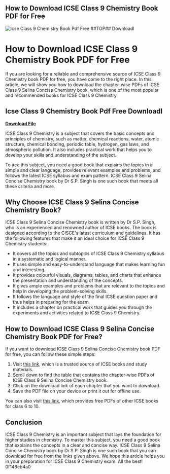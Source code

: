 ## How to Download ICSE Class 9 Chemistry Book PDF for Free

 
![Icse Class 9 Chemistry Book Pdf Free ##TOP## Downloadl](https://encrypted-tbn0.gstatic.com/images?q=tbn:ANd9GcRnkAcb8xvYVV-mKXROq6vND9k7jkwTgt0bg705RDQmqfdlY-V169g06wM)

 
# How to Download ICSE Class 9 Chemistry Book PDF for Free
 
If you are looking for a reliable and comprehensive source of ICSE Class 9 Chemistry book PDF for free, you have come to the right place. In this article, we will show you how to download the chapter-wise PDFs of ICSE Class 9 Selina Concise Chemistry book, which is one of the most popular and recommended books for ICSE Class 9 Chemistry.
 
## Icse Class 9 Chemistry Book Pdf Free Downloadl


[**Download File**](https://www.google.com/url?q=https%3A%2F%2Furlca.com%2F2tKFSp&sa=D&sntz=1&usg=AOvVaw1nFIDdhdIcNhmWbSqTpVWN)

 
ICSE Class 9 Chemistry is a subject that covers the basic concepts and principles of chemistry, such as matter, chemical reactions, water, atomic structure, chemical bonding, periodic table, hydrogen, gas laws, and atmospheric pollution. It also includes practical work that helps you to develop your skills and understanding of the subject.
 
To ace this subject, you need a good book that explains the topics in a simple and clear language, provides relevant examples and problems, and follows the latest ICSE syllabus and exam pattern. ICSE Class 9 Selina Concise Chemistry book by Dr S.P. Singh is one such book that meets all these criteria and more.
 
## Why Choose ICSE Class 9 Selina Concise Chemistry Book?
 
ICSE Class 9 Selina Concise Chemistry book is written by Dr S.P. Singh, who is an experienced and renowned author of ICSE books. The book is designed according to the CISCE's latest curriculum and guidelines. It has the following features that make it an ideal choice for ICSE Class 9 Chemistry students:
 
- It covers all the topics and subtopics of ICSE Class 9 Chemistry syllabus in a systematic and logical manner.
- It uses simple and easy-to-understand language that makes learning fun and interesting.
- It provides colourful visuals, diagrams, tables, and charts that enhance the presentation and understanding of the concepts.
- It gives ample examples and problems that are relevant to the topics and help in developing the problem-solving skills.
- It follows the language and style of the final ICSE question paper and thus helps in preparing for the exam.
- It includes a chapter on practical work that guides you through the experiments and activities related to ICSE Class 9 Chemistry.

## How to Download ICSE Class 9 Selina Concise Chemistry Book PDF for Free?
 
If you want to download ICSE Class 9 Selina Concise Chemistry book PDF for free, you can follow these simple steps:

1. Visit [this link](https://www.jagranjosh.com/articles/icse-class-9-selina-chemistry-download-chapter-wise-pdfs-1681986651-1), which is a trusted source of ICSE books and study materials.
2. Scroll down to find the table that contains the chapter-wise PDFs of ICSE Class 9 Selina Concise Chemistry book.
3. Click on the download link of each chapter that you want to download.
4. Save the PDF file on your device or print it out for offline use.

You can also visit [this link](https://www.icseboards.com/icse-books/), which provides free PDFs of other ICSE books for class 6 to 10.
 
## Conclusion
 
ICSE Class 9 Chemistry is an important subject that lays the foundation for higher studies in chemistry. To master this subject, you need a good book that explains the concepts in a clear and concise way. ICSE Class 9 Selina Concise Chemistry book by Dr S.P. Singh is one such book that you can download for free from the links given above. We hope this article helps you in your preparation for ICSE Class 9 Chemistry exam. All the best!
 0f148eb4a0
